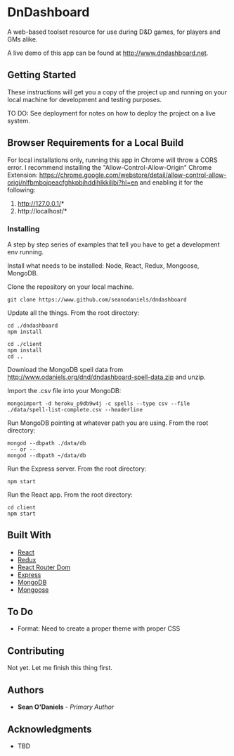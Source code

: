 # DnDashboard

A web-based toolset resource for use during D&D games, for players and GMs alike.

A live demo of this app can be found at http://www.dndashboard.net.

## Getting Started

These instructions will get you a copy of the project up and running on your local machine for development and testing purposes.

TO DO: See deployment for notes on how to deploy the project on a live system.

## Browser Requirements for a Local Build

For local installations only, running this app in Chrome will throw a CORS error. I recommend installing the "Allow-Control-Allow-Origin" Chrome Extension: https://chrome.google.com/webstore/detail/allow-control-allow-origi/nlfbmbojpeacfghkpbjhddihlkkiljbi?hl=en and enabling it for the following:

1. http://127.0.0.1/*
2. http://localhost/*

### Installing

A step by step series of examples that tell you have to get a development env running.

Install what needs to be installed: Node, React, Redux, Mongoose, MongoDB.

Clone the repository on your local machine.

```
git clone https://www.github.com/seanodaniels/dndashboard
```

Update all the things. From the root directory:

```
cd ./dndashboard
npm install

cd ./client
npm install
cd ..
```

Download the MongoDB spell data from http://www.odaniels.org/dnd/dndashboard-spell-data.zip and unzip.

Import the .csv file into your MongoDB:

```
mongoimport -d heroku_p9db9w4j -c spells --type csv --file ./data/spell-list-complete.csv --headerline
```

Run MongoDB pointing at whatever path you are using. From the root directory:

```
mongod --dbpath ./data/db
 -- or --
mongod --dbpath ~/data/db
```

Run the Express server. From the root directory:

```
npm start
```

Run the React app. From the root directory:

```
cd client
npm start
```


## Built With

* [React](https://reactjs.org/)
* [Redux](https://redux.js.org/)
* [React Router Dom](https://github.com/reactjs/react-router-redux)
* [Express](https://expressjs.com/)
* [MongoDB](https://www.mongodb.com/)
* [Mongoose](http://mongoosejs.com/)

## To Do

* Format: Need to create a proper theme with proper CSS 

## Contributing

Not yet. Let me finish this thing first.

## Authors

* **Sean O'Daniels** - *Primary Author*

## Acknowledgments

* TBD
